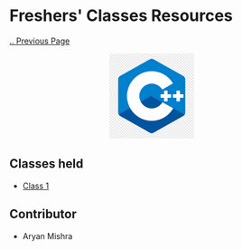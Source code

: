 # Freshers' Classes Resources

[.. Previous Page](..)

<div align="center"><img src="cpp.png" height="150"/></div>

## Classes held

- [Class 1](Class_01)

## Contributor
- Aryan Mishra
